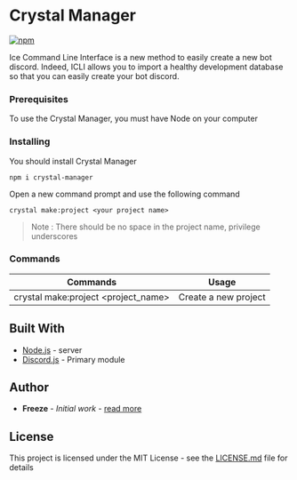 # Crystal Manager

[![npm](https://img.shields.io/badge/NPM-6.4.1-a5001e.svg)](https://www.npmjs.com/package/crystal-manager)

Ice Command Line Interface is a new method to easily create a new bot discord. Indeed, ICLI allows you to import a healthy development database so that you can easily create your bot discord.

### Prerequisites

To use the Crystal Manager, you must have Node on your computer

### Installing

You should install Crystal Manager

```
npm i crystal-manager
```

Open a new command prompt and use the following command

```
crystal make:project <your project name>
```

> Note : There should be no space in the project name, privilege underscores


### Commands
Commands | Usage
------------ | -------------
crystal make:project <project_name> | Create a new project


## Built With

* [Node.js](https://nodejs.org/fr/) - server
* [Discord.js](https://discord.js.org/) - Primary module

## Author

* **Freeze** - *Initial work* - [read more](https://github.com/Freeze455)

## License

This project is licensed under the MIT License - see the [LICENSE.md](LICENSE.md) file for details
